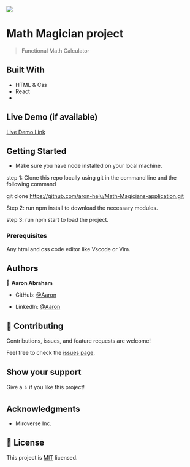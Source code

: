 ![](https://img.shields.io/badge/Microverse-blueviolet)

# Math Magician project

> Functional Math Calculator

## Built With

- HTML & Css
- React
- 

## Live Demo (if available)
 [Live Demo Link](https://aron-helu.github.io/Math-Magicians-application/)

## Getting Started
- Make sure you have node installed on your local machine.

step 1: Clone this repo locally using git in the command line and the following command

git clone https://github.com/aron-helu/Math-Magicians-application.git

Step 2: run npm install to download the necessary modules.

step 3: run npm start to load the project.

### Prerequisites

Any html and css code editor like Vscode or Vim.


## Authors

👤 **Aaron Abraham**

- GitHub: [@Aaron](https://github.com/aron-helu)

- LinkedIn: [@Aaron](https://www.linkedin.com/in/aron-abraham-90a4321b0/)


## 🤝 Contributing

Contributions, issues, and feature requests are welcome!

Feel free to check the [issues page](../../issues/).



## Show your support

Give a ⭐️ if you like this project!

## Acknowledgments

- Miroverse Inc.


## 📝 License

This project is [MIT](./MIT.md) licensed.